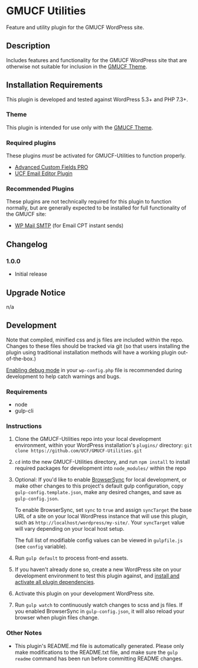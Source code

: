 # GMUCF Utilities #

Feature and utility plugin for the GMUCF WordPress site.


## Description ##

Includes features and functionality for the GMUCF WordPress site that are otherwise not suitable for inclusion in the [GMUCF Theme](https://github.com/UCF/UCF-GMUCF-Theme).


## Installation Requirements ##

This plugin is developed and tested against WordPress 5.3+ and PHP 7.3+.

### Theme ###
This plugin is intended for use only with the [GMUCF Theme](https://github.com/UCF/UCF-GMUCF-Theme).

### Required plugins ###
These plugins _must_ be activated for GMUCF-Utilities to function properly.

* [Advanced Custom Fields PRO](https://advancedcustomfields.com/)
* [UCF Email Editor Plugin](https://github.com/UCF/UCF-Email-Editor-Plugin)

### Recommended Plugins ###
These plugins are not technically required for this plugin to function normally, but are generally expected to be installed for full functionality of the GMUCF site:
* [WP Mail SMTP](https://wordpress.org/plugins/wp-mail-smtp/) (for Email CPT instant sends)


## Changelog ##

### 1.0.0 ###
* Initial release


## Upgrade Notice ##

n/a


## Development ##

Note that compiled, minified css and js files are included within the repo.  Changes to these files should be tracked via git (so that users installing the plugin using traditional installation methods will have a working plugin out-of-the-box.)

[Enabling debug mode](https://codex.wordpress.org/Debugging_in_WordPress) in your `wp-config.php` file is recommended during development to help catch warnings and bugs.

### Requirements ###
* node
* gulp-cli

### Instructions ###
1. Clone the GMUCF-Utilities repo into your local development environment, within your WordPress installation's `plugins/` directory: `git clone https://github.com/UCF/GMUCF-Utilities.git`
2. `cd` into the new GMUCF-Utilities directory, and run `npm install` to install required packages for development into `node_modules/` within the repo
3. Optional: If you'd like to enable [BrowserSync](https://browsersync.io) for local development, or make other changes to this project's default gulp configuration, copy `gulp-config.template.json`, make any desired changes, and save as `gulp-config.json`.

    To enable BrowserSync, set `sync` to `true` and assign `syncTarget` the base URL of a site on your local WordPress instance that will use this plugin, such as `http://localhost/wordpress/my-site/`.  Your `syncTarget` value will vary depending on your local host setup.

    The full list of modifiable config values can be viewed in `gulpfile.js` (see `config` variable).
3. Run `gulp default` to process front-end assets.
4. If you haven't already done so, create a new WordPress site on your development environment to test this plugin against, and [install and activate all plugin dependencies](https://github.com/UCF/GMUCF-Utilities/wiki/Installation#installation-requirements).
5. Activate this plugin on your development WordPress site.
6. Run `gulp watch` to continuously watch changes to scss and js files.  If you enabled BrowserSync in `gulp-config.json`, it will also reload your browser when plugin files change.

### Other Notes ###
* This plugin's README.md file is automatically generated. Please only make modifications to the README.txt file, and make sure the `gulp readme` command has been run before committing README changes.
